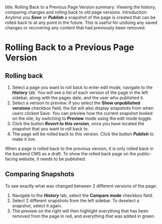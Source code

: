title: Rolling Back to a Previous Page Version
summary: Viewing the history, comparing changes and rolling back to old page versions.
introduction: Anytime you ***Save*** or ***Publish*** a snapshot of the page is created that can be rolled back to at any point in the future. This is useful for undoing any saved changes or recovering any content that had previously been removed.

# Rolling Back to a Previous Page Version

## Rolling back

1. Select a page you want to roll back to enter edit mode, navigate to the ***History*** tab. You will see a list of each version of the page in the left sidebar, along with the pages date, and the user who published it.
2. Select a version to preview. If you select the **Show unpublished versions** checkbox field, the list will also display snapshots from when users clicked Save.
You can preview how the current snapshot looked on the site, by switching to **Preview** mode using the edit mode toggle.
3. Click the button ***Revert to this version***, once you have located the snapshot that you want to roll back to.
4. The page will be rolled back to this version. Click the button ***Publish*** to make it live.

<div class="note" markdown="1">
When a page is rolled back to the previous version, it is only rolled back in the backend CMS as a draft. To show the rolled back page on the public-facing website, it needs to be published.
</div>

## Comparing Snapshots

To see exactly what was changed between 2 different versions of the page:

1. Navigate to the ***History*** tab, select the **Compare mode** checkbox field.
2. Select 2 different snapshots from the left sidebar. To deselect a snapshot, select it again.
3. The preview on the right will then highlight everything that has been removed from the page in red, and everything that was added in green.
